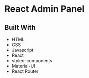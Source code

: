 # React Admin Panel

## Built With

* HTML
* CSS
* Javascript
* React
* styled-components
* Material-UI
* React Router